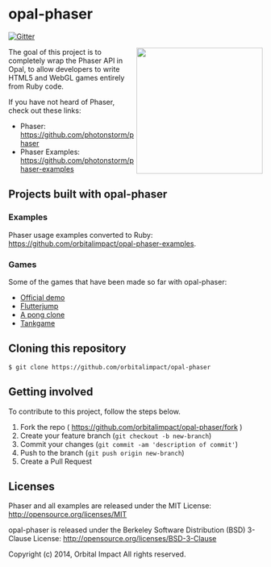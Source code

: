 # opal-phaser

[![Gitter](https://badges.gitter.im/Join%20Chat.svg)](https://gitter.im/orbitalimpact/opal-phaser?utm_source=badge&utm_medium=badge&utm_campaign=pr-badge&utm_content=badge)

<img align="right" width="250" src="https://raw.githubusercontent.com/orbitalimpact/opal-phaser/master/common/images/logo.png">

The goal of this project is to completely wrap the Phaser API in Opal, to allow developers to write HTML5 and WebGL games entirely from Ruby code.

If you have not heard of Phaser, check out these links:

* Phaser: https://github.com/photonstorm/phaser
* Phaser Examples: https://github.com/photonstorm/phaser-examples

## Projects built with opal-phaser

### Examples

Phaser usage examples converted to Ruby: https://github.com/orbitalimpact/opal-phaser-examples.

### Games

Some of the games that have been made so far with opal-phaser:

* [Official demo](https://github.com/orbitalimpact/opal-phaser/tree/master/demo)
* [Flutterjump](https://github.com/orbitalimpact/flutterjump)
* [A pong clone](https://github.com/opengamedev/pong-opal-phaser)
* [Tankgame](https://github.com/tangentstorm/tankgame)

## Cloning this repository

```
$ git clone https://github.com/orbitalimpact/opal-phaser
```

## Getting involved

To contribute to this project, follow the steps below.

1. Fork the repo ( https://github.com/orbitalimpact/opal-phaser/fork )
2. Create your feature branch (`git checkout -b new-branch`)
3. Commit your changes (`git commit -am 'description of commit'`)
4. Push to the branch (`git push origin new-branch`)
5. Create a Pull Request

## Licenses

Phaser and all examples are released under the MIT License: http://opensource.org/licenses/MIT

opal-phaser is released under the Berkeley Software Distribution (BSD) 3-Clause License: http://opensource.org/licenses/BSD-3-Clause

Copyright (c) 2014, Orbital Impact
All rights reserved.
